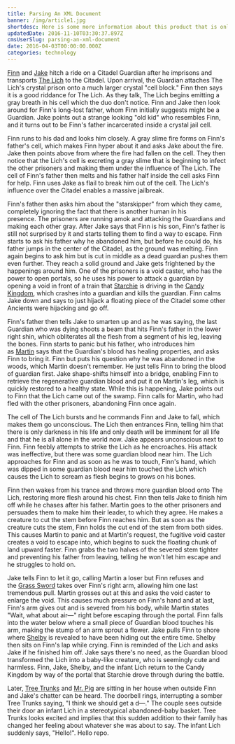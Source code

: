 ```yaml
---
title: Parsing An XML Document
banner: /img/article1.jpg
shortdesc: Here is some more information about this product that is only revealed once clicked on.
updatedDate: 2016-11-10T03:30:37.897Z
cmsUserSlug: parsing-an-xml-document
date: 2016-04-03T00:00:00.000Z
categories: technology
---
```


[Finn](http://adventuretime.wikia.com/wiki/Finn) and [Jake](http://adventuretime.wikia.com/wiki/Jake) hitch a ride on a Citadel Guardian after he imprisons and transports [The Lich](http://adventuretime.wikia.com/wiki/The_Lich_(character)) to the Citadel. Upon arrival, the Guardian attaches The Lich's crystal prison onto a much larger crystal "cell block." Finn then says it is a good riddance for The Lich.<!--more--> As they talk, The Lich begins emitting a gray breath in his cell which the duo don't notice. Finn and Jake then look around for Finn's long-lost father, whom Finn initially suggests might be a Guardian. Jake points out a strange looking "old kid" who resembles Finn, and it turns out to be Finn's father incarcerated inside a crystal jail cell.

Finn runs to his dad and looks him closely. A gray slime fire forms on Finn's father's cell, which makes Finn hyper about it and asks Jake about the fire. Jake then points above from where the fire had fallen on the cell. They then notice that the Lich's cell is excreting a gray slime that is beginning to infect the other prisoners and making them under the influence of The Lich. The cell of Finn's father then melts and his father half inside the cell asks Finn for help. Finn uses Jake as flail to break him out of the cell. The Lich's influence over the Citadel enables a massive jailbreak. 

Finn's father then asks him about the "starskipper" from which they came, completely ignoring the fact that there is another human in his presence. The prisoners are running amok and attacking the Guardians and making each other gray. After Jake says that Finn is his son, Finn's father is still not surprised by it and starts telling them to find a way to escape. Finn starts to ask his father why he abandoned him, but before he could do, his father jumps in the center of the Citadel, as the ground was melting. Finn again begins to ask him but is cut in middle as a dead guardian pushes them even further. They reach a solid ground and Jake gets frightened by the happenings around him. One of the prisoners is a void caster, who has the power to open portals, so he uses his power to attack a guardian by opening a void in front of a train that [Starchie](http://adventuretime.wikia.com/wiki/Starchie) is driving in the [Candy Kingdom](http://adventuretime.wikia.com/wiki/Candy_Kingdom), which crashes into a guardian and kills the guardian. Finn calms Jake down and says to just hijack a floating piece of the Citadel some other Ancients were hijacking and go off.

Finn's father then tells Jake to smarten up and as he was saying, the last Guardian who was dying shoots a beam that hits Finn's father in the lower right shin, which obliterates all the flesh from a segment of his leg, leaving the bones. Finn starts to panic but his father, who introduces him as [Martin](http://adventuretime.wikia.com/wiki/Martin) says that the Guardian's blood has healing properties, and asks Finn to bring it. Finn but puts his question why he was abandoned in the woods, which Martin doesn't remember. He just tells Finn to bring the blood of guardian first. Jake shape-shifts himself into a bridge, enabling Finn to retrieve the regenerative guardian blood and put it on Martin's leg, which is quickly restored to a healthy state. While this is happening, Jake points out to Finn that the Lich came out of the swamp. Finn calls for Martin, who had fled with the other prisoners, abandoning Finn once again.

The cell of The Lich bursts and he commands Finn and Jake to fall, which makes them go unconscious. The Lich then entrances Finn, telling him that there is only darkness in his life and only death will be imminent for all life and that he is all alone in the world now. Jake appears unconscious next to Finn. Finn feebly attempts to strike the Lich as he encroaches. His attack was ineffective, but there was some guardian blood near him. The Lich approaches for Finn and as soon as he was to touch, Finn's hand, which was dipped in some guardian blood near him touched the Lich which causes the Lich to scream as flesh begins to grows on his bones.

Finn then wakes from his trance and throws more guardian blood onto The Lich, restoring more flesh around his chest. Finn then tells Jake to finish him off while he chases after his father. Martin goes to the other prisoners and persuades them to make him their leader, to which they agree. He makes a creature to cut the stem before Finn reaches him. But as soon as the creature cuts the stem, Finn holds the cut end of the stem from both sides. This causes Martin to panic and at Martin's request, the fugitive void caster creates a void to escape into, which begins to suck the floating chunk of land upward faster. Finn grabs the two halves of the severed stem tighter and preventing his father from leaving, telling he won't let him escape and he struggles to hold on.

Jake tells Finn to let it go, calling Martin a loser but Finn refuses and the [Grass Sword](http://adventuretime.wikia.com/wiki/Grass_Sword) takes over Finn's right arm, allowing him one last tremendous pull. Martin grosses out at this and asks the void caster to enlarge the void. This causes much pressure on Finn's hand and at last, Finn's arm gives out and is severed from his body, while Martin states "Wait, what about air—" right before escaping through the portal. Finn falls into the water below where a small piece of Guardian blood touches his arm, making the stump of an arm sprout a flower. Jake pulls Finn to shore where [Shelby](http://adventuretime.wikia.com/wiki/Shelby) is revealed to have been hiding out the entire time. Shelby then sits on Finn's lap while crying. Finn is reminded of the Lich and asks Jake if he finished him off. Jake says there's no need, as the Guardian blood transformed the Lich into a baby-like creature, who is seemingly cute and harmless. Finn, Jake, Shelby, and the infant Lich return to the Candy Kingdom by way of the portal that Starchie drove through during the battle.

Later, [Tree Trunks](http://adventuretime.wikia.com/wiki/Tree_Trunks_(character)) and [Mr. Pig](http://adventuretime.wikia.com/wiki/Mr._Pig) are sitting in her house when outside Finn and Jake's chatter can be heard. The doorbell rings, interrupting a somber Tree Trunks saying, "I think we should get a d—." The couple sees outside their door an infant Lich in a stereotypical abandoned-baby basket. Tree Trunks looks excited and implies that this sudden addition to their family has changed her feeling about whatever she was about to say. The infant Lich suddenly says, "Hello!". Hello repo.
